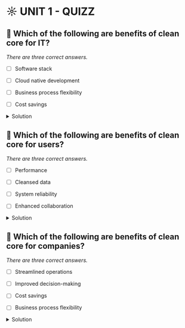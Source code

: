 # ☼ UNIT 1 - QUIZZ

## :small_red_triangle_down: Which of the following are benefits of clean core for IT?

_There are three correct answers._

- [ ] Software stack

- [ ] Cloud native development

- [ ] Business process flexibility

- [ ] Cost savings

<details>
  <summary>Solution</summary>

- [ ] Software stack

- [ ] Cloud native development

- [ ] Business process flexibility

- [ ] Cost savings

</details>

## :small_red_triangle_down: Which of the following are benefits of clean core for users?

_There are three correct answers._

- [ ] Performance

- [ ] Cleansed data

- [ ] System reliability

- [ ] Enhanced collaboration

<details>
  <summary>Solution</summary>

- [ ] Performance

- [ ] Cleansed data

- [ ] System reliability

- [ ] Enhanced collaboration

</details>

## :small_red_triangle_down: Which of the following are benefits of clean core for companies?

_There are three correct answers._

- [ ] Streamlined operations

- [ ] Improved decision-making

- [ ] Cost savings

- [ ] Business process flexibility

<details>
  <summary>Solution</summary>

- [ ] Streamlined operations

- [ ] Improved decision-making

- [ ] Cost savings

- [ ] Business process flexibility

</details>
